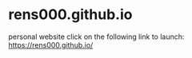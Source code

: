 # rens000.github.io
personal website
click on the following link to launch:  https://rens000.github.io/
